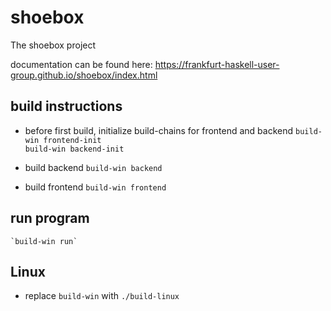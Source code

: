# shoebox
The shoebox project

documentation can be found here:
https://frankfurt-haskell-user-group.github.io/shoebox/index.html

## build instructions 

- before first build, initialize build-chains for frontend and backend
    `build-win frontend-init`  
    `build-win backend-init` 

- build backend
	`build-win backend`

- build frontend
	`build-win frontend`


## run program

	`build-win run`

## Linux

- replace `build-win` with `./build-linux`

